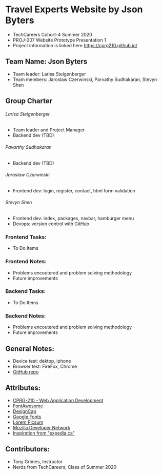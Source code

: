 # Travel Experts Website by Json Byters
- TechCareers Cohort-4 Summer 2020
- PROJ-207 Website Prototype Presentation 1
- Project information is linked here https://cprg210.github.io/
## Team Name: Json Byters
- Team leader: Larisa Steigenberger
- Team members: Jaroslaw Czerwinski, Parvathy Sudhakaran, Stevyn Shen

## Group Charter
###### Larisa Steigenberger
- Team leader and Project Manager
- Backend dev (TBD)
###### Pavarthy Sudhakaran
- Backend dev (TBD)
###### Jaroslaw Czerwinski
- Frontend dev: login, register, contact, html form validation
###### Stevyn Shen
- Frontend dev: index, packages, navbar, hamburger menu
- Devops: version control with GitHub


### Frontend Tasks:
- To Do Items
### Frontend Notes:
- Problems encoutered and problem solving methodology
- Future improvements

### Backend Tasks:
- To Do Items
### Backend Notes:
- Problems encoutered and problem solving methodology
- Future improvements

## General Notes:
- Device test: dektop, iphone 
- Browser test: FireFox, Chrome
- [GitHub repo](https://github.com/protechshen/json_byters)

## Attributes: 
- [CPRG-210 - Web Application Development](https://cprg210.github.io/)
- [FontAwesome](https://fontawesome.com/license/free)
- [DesignCap](https://www.designcap.com/)
- [Google Fonts](https://developers.google.com/fonts)
- [Lorem Picsum](https://picsum.photos)
- [Mozilla Developer Network](https://developer.mozilla.org/en-US/docs/Learn)
- [Inspiration from "expedia.ca"](https://www.expedia.ca/)

## Contributors: 
- Tony Grimes, Instructor
- Nerds from TechCareers, Class of Summer 2020





